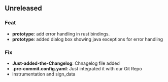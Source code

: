 ## Unreleased

### Feat

- **prototype**: add error handling in rust bindings.
- **prototype**: added dialog box showing java exceptions for error handling

### Fix

- **Just-added-the-Changelog**: Chnagelog file added
- **.pre-commit.config.yaml**: Just integrated it with our Git Repo
- instrumentation and sign_data
